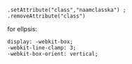 ```
.setAttribute("class","naamclasska") ;
.removeAttribute("class") 
```
for ellpsis:

```
display: -webkit-box;
-webkit-line-clamp: 3;
-webkit-box-orient: vertical;
```
